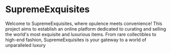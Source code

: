 # SupremeExquisites
Welcome to SupremeExquisites, where opulence meets convenience! This project aims to establish an online platform dedicated to curating and selling the world's most exquisite and luxurious items. From rare collectibles to high-end fashion, SupremeExquisites is your gateway to a world of unparalleled luxury

